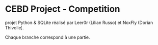 # CEBD Project - Competition

projet Python & SQLite réalisé par Leer0r (Lilian Russo) et NoxFly (Dorian Thivolle).

Chaque branche correspond à une partie.